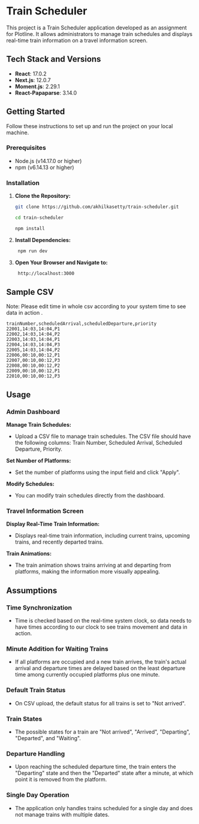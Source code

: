 # Train Scheduler

This project is a Train Scheduler application developed as an assignment for Plotline. It allows administrators to manage train schedules and displays real-time train information on a travel information screen.

## Tech Stack and Versions

- **React**: 17.0.2
- **Next.js**: 12.0.7
- **Moment.js**: 2.29.1
- **React-Papaparse**: 3.14.0

## Getting Started

Follow these instructions to set up and run the project on your local machine.

### Prerequisites

- Node.js (v14.17.0 or higher)
- npm (v6.14.13 or higher)

### Installation

1. **Clone the Repository:**
   ```sh
   git clone https://github.com/akhilkasetty/train-scheduler.git
   ```
   ```sh
   cd train-scheduler
   ```
   ```sh
   npm install
   ```
2. **Install Dependencies:**
   ```sh
    npm run dev
3. **Open Your Browser and Navigate to:**
   ```sh
    http://localhost:3000
   
## Sample CSV
Note: Please edit time in whole csv according to your system time to see data in action .
  ```csv
  trainNumber,scheduledArrival,scheduledDeparture,priority
  22001,14:03,14:04,P1
  22002,14:03,14:04,P2
  22003,14:03,14:04,P1
  22004,14:03,14:04,P3
  22005,14:03,14:04,P2
  22006,00:10,00:12,P1
  22007,00:10,00:12,P3
  22008,00:10,00:12,P2
  22009,00:10,00:12,P1
  22010,00:10,00:12,P3
```

## Usage

### Admin Dashboard

**Manage Train Schedules:**
- Upload a CSV file to manage train schedules. The CSV file should have the following columns: Train Number, Scheduled Arrival, Scheduled Departure, Priority.

**Set Number of Platforms:**
- Set the number of platforms using the input field and click "Apply".

**Modify Schedules:**
- You can modify train schedules directly from the dashboard.

### Travel Information Screen

**Display Real-Time Train Information:**
- Displays real-time train information, including current trains, upcoming trains, and recently departed trains.

**Train Animations:**
- The train animation shows trains arriving at and departing from platforms, making the information more visually appealing.

## Assumptions

### Time Synchronization 
- Time is checked based on the real-time system clock, so data needs to have times according to our clock to see trains movement and data in action.

### Minute Addition for Waiting Trains
- If all platforms are occupied and a new train arrives, the train's actual arrival and departure times are delayed based on the least departure time among currently occupied platforms plus one minute.

### Default Train Status
- On CSV upload, the default status for all trains is set to "Not arrived".

### Train States
- The possible states for a train are "Not arrived", "Arrived", "Departing", "Departed", and "Waiting".

### Departure Handling
- Upon reaching the scheduled departure time, the train enters the "Departing" state and then the "Departed" state after a minute, at which point it is removed from the platform.

### Single Day Operation
- The application only handles trains scheduled for a single day and does not manage trains with multiple dates.




